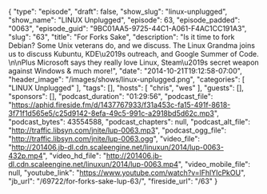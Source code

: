 {
  "type": "episode",
  "draft": false,
  "show_slug": "linux-unplugged",
  "show_name": "LINUX Unplugged",
  "episode": 63,
  "episode_padded": "0063",
  "episode_guid": "9BC01AA5-9725-44C1-A061-F4AC1CC191A3",
  "slug": "63",
  "title": "For Forks Sake",
  "description": "Is it time to fork Debian? Some Unix veterans do, and we discuss. The Linux Grandma joins us to discuss Kubuntu, KDE\u2019s outreach, and Google Summer of Code. \n\nPlus Microsoft says they really love Linux, Steam\u2019s secret weapon against Windows & much more!",
  "date": "2014-10-21T19:12:58-07:00",
  "header_image": "/images/shows/linux-unplugged.png",
  "categories": [
    "LINUX Unplugged"
  ],
  "tags": [],
  "hosts": [
    "chris",
    "wes"
  ],
  "guests": [],
  "sponsors": [],
  "podcast_duration": "01:29:56",
  "podcast_file": "https://aphid.fireside.fm/d/1437767933/f31a453c-fa15-491f-8618-3f71f1d565e5/c25d9142-8efa-49c5-991c-a2918bd5d62c.mp3",
  "podcast_bytes": 43554588,
  "podcast_chapters": null,
  "podcast_alt_file": "http://traffic.libsyn.com/jnite/lup-0063.mp3",
  "podcast_ogg_file": "http://traffic.libsyn.com/jnite/lup-0063.ogg",
  "video_file": "http://201406.jb-dl.cdn.scaleengine.net/linuxun/2014/lup-0063-432p.mp4",
  "video_hd_file": "http://201406.jb-dl.cdn.scaleengine.net/linuxun/2014/lup-0063.mp4",
  "video_mobile_file": null,
  "youtube_link": "https://www.youtube.com/watch?v=lFhlYIcPkOU",
  "jb_url": "/69722/for-forks-sake-lup-63/",
  "fireside_url": "/63"
}


